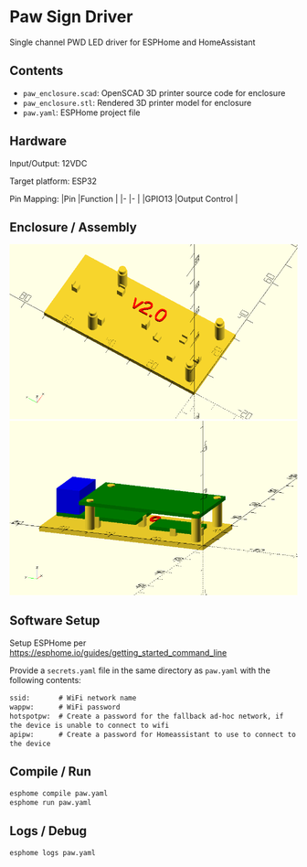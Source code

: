 # Paw Sign Driver

Single channel PWD LED driver for ESPHome and HomeAssistant

## Contents

* `paw_enclosure.scad`: OpenSCAD 3D printer source code for enclosure
* `paw_enclosure.stl`: Rendered 3D printer model for enclosure
* `paw.yaml`: ESPHome project file

## Hardware

Input/Output: 12VDC

Target platform: ESP32

Pin Mapping:
|Pin 		|Function 		|
|- 			|- 				|
|GPIO13 	|Output Control |

## Enclosure / Assembly

![enclosure.png](enclosure.png)
![enclosure_placeholders.png](enclosure_placeholders.png)

## Software Setup

Setup ESPHome per
https://esphome.io/guides/getting_started_command_line

Provide a `secrets.yaml` file in the same directory as `paw.yaml` with the following contents:

```
ssid: 		# WiFi network name
wappw:		# WiFi password
hotspotpw:	# Create a password for the fallback ad-hoc network, if the device is unable to connect to wifi
apipw:		# Create a password for Homeassistant to use to connect to the device
```

## Compile / Run

```
esphome compile paw.yaml
esphome run paw.yaml
```

## Logs / Debug

```
esphome logs paw.yaml
```
